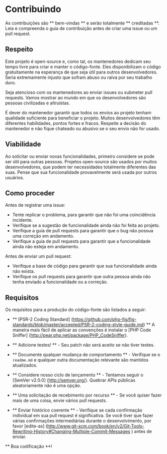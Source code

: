# Contribuindo

As contribuições são ** bem-vindas ** e serão totalmente ** creditadas **.
Leia e compreenda o guia de contribuição antes de criar uma issue ou um pull request.

## Respeito

Este projeto é open-source e, como tal, os mantenedores dedicam seu tempo livre para criar e manter 
o código-fonte. Eles disponibilizam o código gratuitamente na esperança de que seja útil para outros 
desenvolvedores. Seria extremamente injusto que sofram abuso ou raiva por seu trabalho duro.

Seja atencioso com os mantenedores ao enviar issues ou submeter pull requests. Vamos mostrar ao
mundo em que os desenvolvedores são pessoas civilizadas e altruístas.

É dever do mantenedor garantir que todos os envios ao projeto tenham qualidade suficiente para 
beneficiar o projeto. Muitos desenvolvedores têm diferentes habilidades, pontos fortes e fracos. 
Respeite a decisão do mantenedor e não fique chateado ou abusivo se o seu envio não for usado.

## Viabilidade

Ao solicitar ou enviar novas funcionalidades, primeiro considere se pode ser útil para outras pessoas. 
Projetos open-source são usados ​​por muitos desenvolvedores, que podem ter necessidades totalmente 
diferentes das suas. Pense que sua funcionalidade provavelmente será usada por outros usuários.

## Como proceder

Antes de registrar uma issue:

- Tente replicar o problema, para garantir que não foi uma coincidência incidente.
- Verifique se a sugestão de funcionalidade ainda não foi feita ao projeto.
- Verifique a guia de pull requests para garantir que o bug não possua uma correção em andamento.
- Verifique a guia de pull requests para garantir que a funcionalidade ainda não esteja em andamento.

Antes de enviar um pull request:

- Verifique a base de código para garantir que sua funcionalidade ainda não exista.
- Verifique os pull requests para garantir que outra pessoa ainda não tenha enviado a funcionalidade 
  ou a correção.

## Requisitos

Os requisitos para a produção do código-fonte são listados a seguir:

- ** [PSR-2 Coding Standard] (https://github.com/php-fig/fig-standards/blob/master/accepted/PSR-2-coding-style-guide.md) ** 
  A maneira mais fácil de aplicar as convenções é instalar o [PHP Code Sniffer] (http://pear.php.net/package/PHP_CodeSniffer).

- ** Adicione testes! ** - Seu patch não será aceito se não tiver testes.

- ** Documente qualquer mudança de comportamento ** - Verifique se o `readme.md` e qualquer outra 
  documentação relevante são mantidos atualizados.

- ** Considere nosso ciclo de lançamento ** - Tentamos seguir o [SemVer v2.0.0] (http://semver.org/). 
  Quebrar APIs públicas aleatoriamente não é uma opção.

- ** Uma solicitação de recebimento por recurso ** - Se você quiser fazer mais de uma coisa, envie 
  vários pull requests.

- ** Enviar histórico coerente ** - Verifique se cada confirmação individual em sua pull request é 
  significativa. Se você tiver que fazer várias confirmações intermediárias durante o desenvolvimento, 
  por favor [edite-as] (http://www.git-scm.com/book/en/v2/Git-Tools-Rewriting-History#Changing-Multiple-Commit-Messages ) 
  antes de enviar.

** Boa codificação **!